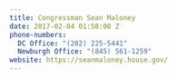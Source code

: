 ```yaml
---
title: Congressman Sean Maloney
date: 2017-02-04 01:58:00 Z
phone-numbers:
  DC Office: "(202) 225-5441"
  Newburgh Office: "(845) 561-1259"
website: https://seanmaloney.house.gov/
---
```



